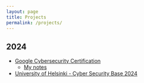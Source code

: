 ```yaml
---
layout: page
title: Projects
permalink: /projects/
---
```

## 2024
- [Google Cybersecurity Certification](https://grow.google/certificates/cybersecurity/)
    - [My notes](https://1dgk.github.io/2024/01/24/gcc-course-index.html)
- [University of Helsinki - Cyber Security Base 2024](https://cybersecuritybase.mooc.fi/)